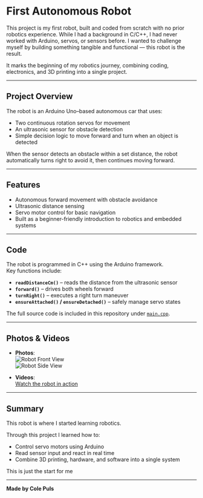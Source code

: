 # First Autonomous Robot

This project is my first robot, built and coded from scratch with no prior robotics experience. While I had a background in C/C++, I had never worked with Arduino, servos, or sensors before. I wanted to challenge myself by building something tangible and functional — this robot is the result.  

It marks the beginning of my robotics journey, combining coding, electronics, and 3D printing into a single project.  

---

## Project Overview

The robot is an Arduino Uno–based autonomous car that uses:  
- Two continuous rotation servos for movement  
- An ultrasonic sensor for obstacle detection  
- Simple decision logic to move forward and turn when an object is detected  

When the sensor detects an obstacle within a set distance, the robot automatically turns right to avoid it, then continues moving forward.

---

## Features

- Autonomous forward movement with obstacle avoidance  
- Ultrasonic distance sensing  
- Servo motor control for basic navigation  
- Built as a beginner-friendly introduction to robotics and embedded systems  

---

## Code

The robot is programmed in C++ using the Arduino framework.  
Key functions include:  
- **`readDistanceCm()`** – reads the distance from the ultrasonic sensor  
- **`forward()`** – drives both wheels forward  
- **`turnRight()`** – executes a right turn maneuver  
- **`ensureAttached()` / `ensureDetached()`** – safely manage servo states  

The full source code is included in this repository under [`main.cpp`](./main.cpp).

---

## Photos & Videos

- **Photos**:  
  ![Robot Front View](./images/front.jpg)  
  ![Robot Side View](./images/side.jpg)  

- **Videos**:  
  [Watch the robot in action](./videos/demo.mp4)  

---

## Summary

This robot is where I started learning robotics. 

Through this project I learned how to:  
- Control servo motors using Arduino  
- Read sensor input and react in real time  
- Combine 3D printing, hardware, and software into a single system  

This is just the start for me

---
**Made by Cole Puls**
